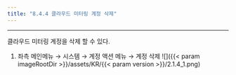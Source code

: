 ```yaml
---
title: "8.4.4 클라우드 미터링 계정 삭제"
---
```


---

클라우드 미터링 계정을 삭제 할 수 있다.

1. 좌측 메인메뉴 → 시스템 → 계정 액션 메뉴 → 계정 삭제
![]({{< param imageRootDir >}}/assets/KR/{{< param version >}}/2.1.4_1.png)